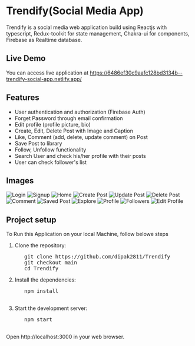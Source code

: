 # Trendify(Social Media App)
Trendify is a social media web application build using Reactjs with typescript, Redux-toolkit for state management, Chakra-ui for components, Firebase as Realtime database.

## Live Demo
You can access live application at https://6486ef30c9aafc128bd3134b--trendify-social-app.netlify.app/

## Features
- User authentication and authorization (Firebase Auth)
- Forget Password through email confirmation
- Edit profile (profile picture, bio)
- Create, Edit, Delete Post with Image and Caption
- Like, Comment (add, delete, update comment) on Post
- Save Post to library
- Follow, Unfollow functionality 
- Search User and check his/her profile with their posts
- User can check follower's list

## Images

![Login](https://github.com/dipak2811/Trendify/assets/77386172/e5c2a7c4-2e2d-43b6-8fc8-3ec715a47ce2)
![Signup](https://github.com/dipak2811/Trendify/assets/77386172/bf866908-4d46-4297-84cb-0051b488b437)
![Home](https://github.com/dipak2811/Trendify/assets/77386172/cba6bc8e-2c29-42ff-b0d5-baf4e7577dc0)
![Create Post](https://github.com/dipak2811/Trendify/assets/77386172/60c55011-9cfc-4aa2-aded-c23094cdbf3f)
![Update Post](https://github.com/dipak2811/Trendify/assets/77386172/aa5fb209-0bd6-4cf5-94f5-87f4d55aa138)
![Delete Post](https://github.com/dipak2811/Trendify/assets/77386172/fa5e9a93-7829-4f10-8b73-06ee837d3511)
![Comment](https://github.com/dipak2811/Trendify/assets/77386172/bedec717-8a62-4a9a-826d-7bd40938aad7)
![Saved Post](https://github.com/dipak2811/Trendify/assets/77386172/a9c792a7-bce7-4281-b4b4-84d6fe1f16c0)
![Explore](https://github.com/dipak2811/Trendify/assets/77386172/d7ad8857-5013-41d7-846d-13b27e931b29)
![Profile](https://github.com/dipak2811/Trendify/assets/77386172/95518277-52b6-4d5f-a451-bb5e3396f81f)
![Followers](https://github.com/dipak2811/Trendify/assets/77386172/6825038d-1c3d-4c89-87e6-b381de89779b)
![Edit Profile](https://github.com/dipak2811/Trendify/assets/77386172/ab398639-ad1c-4503-b955-4517c6930127)

## Project setup
To Run this Application on your local Machine, follow belowe steps
1. Clone the repository:
      <pre>
      git clone https://github.com/dipak2811/Trendify
      git checkout main
      cd Trendify</pre>
2. Install the dependencies:
      <pre>
      npm install
      </pre>
3. Start the development server:
      <pre>
      npm start
      </pre>

Open http://localhost:3000 in your web browser.

